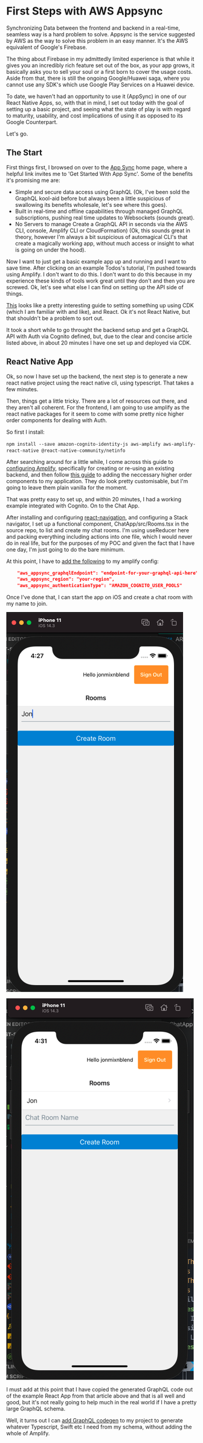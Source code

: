 # First Steps with AWS Appsync

Synchronizing Data between the frontend and backend in a real-time, seamless way is a hard problem to solve.
Appsync is the service suggested by AWS as the way to solve this problem in an easy manner. It's the AWS
equivalent of Google's Firebase.

The thing about Firebase in my admittedly limited experience is that while it gives you an incredibly rich feature set out of the box, as your app grows, it basically asks you to sell your soul or a first born to cover the usage costs. Aside from that, there is still the ongoing Google/Huawei saga, where you cannot use any SDK's which use Google Play Services on a Huawei device.

To date, we haven't had an opportunity to use it (AppSync) in one of our React Native Apps, so, with that in mind, I set out today with the goal of setting up a basic project, and seeing what the state of play is with regard to maturity, usability, and cost implications of using it as opposed to its Google Counterpart.

Let's go.

## The Start

First things first, I browsed on over to the [App Sync](https://aws.amazon.com/appsync/) home page, where a helpful link invites me to 'Get Started With App Sync'. Some of the benefits it's promising me are:

- Simple and secure data access using GraphQL (Ok, I've been sold the GraphQL kool-aid before but always been a little suspicious of swallowing its benefits wholesale, let's see where this goes).
- Built in real-time and offline capabilities through managed GraphQL subscriptions, pushing real time updates to Websockets (sounds great).
- No Servers to manage Create a GraphQL API in seconds via the AWS CLI, console, Amplify CLI or CloudFormation) (Ok, this sounds great in theory, however I'm always a bit suspicious of automagical CLI's that create a magically working app, without much access or insight to what is going on under the hood).

Now I want to just get a basic example app up and running and I want to save time. After clicking on an example Todos's tutorial, I'm pushed towards using Amplify. I don't want to do this. I don't want to do this because in my experience these kinds of tools work great until they don't and then you are screwed. Ok, let's see what else I can find on setting up the API side of things.

[This](https://dev.to/dabit3/full-stack-serverless-building-a-real-time-chat-app-with-graphql-cdk-appsync-and-react-1dbb) looks like a pretty interesting guide to setting something up using CDK (which I am familiar with and like), and React. Ok it's not React Native, but that shouldn't be a problem to sort out.

It took a short while to go throught the backend setup and get a GraphQL API with Auth via Cognito defined, but, due to the clear and concise article listed above, in about 20 minutes I have one set up and deployed via CDK.

## React Native App

Ok, so now I have set up the backend, the next step is to generate a new react native project using the react native cli, using typescript. That takes a few minutes.

Then, things get a little tricky. There are a lot of resources out there, and they aren't all coherent. For the frontend, I am going to use amplify as the react native packages for it seem to come with some pretty nice higher order components for dealing with Auth.

So first I install:

`npm install --save amazon-cognito-identity-js aws-amplify aws-amplify-react-native @react-native-community/netinfo`

After searching around for a little while, I come across this guide to [configuring Amplify](https://docs.amplify.aws/lib/auth/start/q/platform/js), specifically for creating or re-using an existing backend, and then follow [this guide](https://docs.amplify.aws/ui/auth/authenticator/q/framework/react-native) to adding the neccessary higher order components to my application. They do look pretty customisable, but I'm going to leave them plain vanilla for the moment.

That was pretty easy to set up, and within 20 minutes, I had a working example integrated with Cognito. On to the Chat App.

After installing and configuring [react-navigation](https://reactnavigation.org/docs/hello-react-navigation), and configuring a Stack navigator, I set up a functional component, ChatApp/src/Rooms.tsx in the source repo, to list and create my chat rooms. I'm using useReducer here and packing everything including actions into one file, which I would never do in real life, but for the purposes of my POC and given the fact that I have one day, I'm just going to do the bare minimum.

At this point, I have to [add the following](https://docs.amplify.aws/lib/graphqlapi/create-or-re-use-existing-backend/q/platform/js) to my amplify config:

```json
    "aws_appsync_graphqlEndpoint": "endpoint-for-your-graphql-api-here",
    "aws_appsync_region": "your-region",
    "aws_appsync_authenticationType": "AMAZON_COGNITO_USER_POOLS"
```

Once I've done that, I can start the app on iOS and create a chat room with my name to join.

![Room Creating](screenshots/room-creating.png)

![Room Created](screenshots/room-created.png)

I must add at this point that I have copied the generated GraphQL code out of the example React App from that article above and that is all well and good, but it's not really going to help much in the real world if I have a pretty large GraphQL schema.

Well, it turns out I can [add GraphQL codegen](https://docs.amplify.aws/cli/graphql-transformer/codegen#amplify-add-codegen) to my project to generate whatever Typescript, Swift etc I need from my schema, without adding the whole of Amplify.
